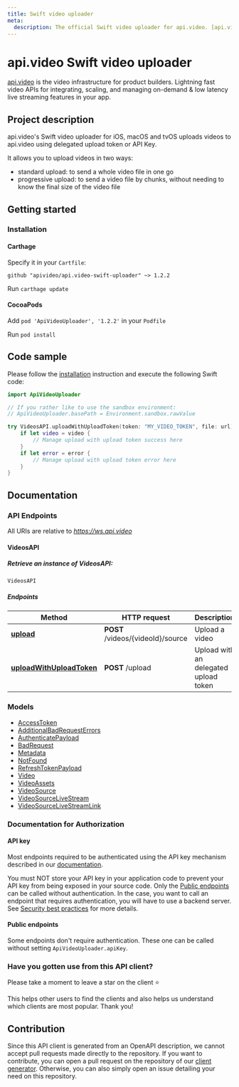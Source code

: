 ```yaml
---
title: Swift video uploader
meta: 
  description: The official Swift video uploader for api.video. [api.video](https://api.video/) is the video infrastructure for product builders. Lightning fast video APIs for integrating, scaling, and managing on-demand & low latency live streaming features in your app.
---
```

<!--
THIS FILE IS AUTOMATICALLY GENERATED. DO NOT EDIT!
 IF YOU NEED TO CHANGE THIS FILE,  CREATE A PR IN THE SOURCE REPOSITORY.
-->

# api.video Swift video uploader

[api.video](https://api.video/) is the video infrastructure for product builders. Lightning fast video APIs for integrating, scaling, and managing on-demand & low latency live streaming features in your app.

## Project description

api.video's Swift video uploader for iOS, macOS and tvOS uploads videos to api.video using delegated upload token or API Key.

It allows you to upload videos in two ways:
- standard upload: to send a whole video file in one go
- progressive upload: to send a video file by chunks, without needing to know the final size of the video file

## Getting started

### Installation

#### Carthage

Specify it in your `Cartfile`:

```
github "apivideo/api.video-swift-uploader" ~> 1.2.2
```

Run `carthage update`

#### CocoaPods

Add `pod 'ApiVideoUploader', '1.2.2'` in your `Podfile`

Run `pod install`

## Code sample

Please follow the [installation](#installation) instruction and execute the following Swift code:
```swift
import ApiVideoUploader

// If you rather like to use the sandbox environment:
// ApiVideoUploader.basePath = Environment.sandbox.rawValue

try VideosAPI.uploadWithUploadToken(token: "MY_VIDEO_TOKEN", file: url) { video, error in
    if let video = video {
        // Manage upload with upload token success here
    }
    if let error = error {
        // Manage upload with upload token error here
    }
}
```

## Documentation

### API Endpoints

All URIs are relative to *https://ws.api.video*


#### VideosAPI

##### Retrieve an instance of VideosAPI:

```swift
VideosAPI
```

##### Endpoints

Method | HTTP request | Description
------------- | ------------- | -------------
[**upload**](https://github.com/apivideo/api.video-swift-uploader/blob/main/docs/VideosAPI.md#upload) | **POST** /videos/{videoId}/source | Upload a video
[**uploadWithUploadToken**](https://github.com/apivideo/api.video-swift-uploader/blob/main/docs/VideosAPI.md#uploadWithUploadToken) | **POST** /upload | Upload with an delegated upload token



### Models

 - [AccessToken](https://github.com/apivideo/api.video-swift-uploader/blob/main/docs/AccessToken.md)
 - [AdditionalBadRequestErrors](https://github.com/apivideo/api.video-swift-uploader/blob/main/docs/AdditionalBadRequestErrors.md)
 - [AuthenticatePayload](https://github.com/apivideo/api.video-swift-uploader/blob/main/docs/AuthenticatePayload.md)
 - [BadRequest](https://github.com/apivideo/api.video-swift-uploader/blob/main/docs/BadRequest.md)
 - [Metadata](https://github.com/apivideo/api.video-swift-uploader/blob/main/docs/Metadata.md)
 - [NotFound](https://github.com/apivideo/api.video-swift-uploader/blob/main/docs/NotFound.md)
 - [RefreshTokenPayload](https://github.com/apivideo/api.video-swift-uploader/blob/main/docs/RefreshTokenPayload.md)
 - [Video](https://github.com/apivideo/api.video-swift-uploader/blob/main/docs/Video.md)
 - [VideoAssets](https://github.com/apivideo/api.video-swift-uploader/blob/main/docs/VideoAssets.md)
 - [VideoSource](https://github.com/apivideo/api.video-swift-uploader/blob/main/docs/VideoSource.md)
 - [VideoSourceLiveStream](https://github.com/apivideo/api.video-swift-uploader/blob/main/docs/VideoSourceLiveStream.md)
 - [VideoSourceLiveStreamLink](https://github.com/apivideo/api.video-swift-uploader/blob/main/docs/VideoSourceLiveStreamLink.md)


### Documentation for Authorization

#### API key

Most endpoints required to be authenticated using the API key mechanism described in our [documentation](https://docs.api.video/reference#authentication).

You must NOT store your API key in your application code to prevent your API key from being exposed in your source code.
Only the [Public endpoints](#public-endpoints) can be called without authentication.
In the case, you want to call an endpoint that requires authentication, you will have to use a backend server. See [Security best practices](https://docs.api.video/sdks/security) for more details.

#### Public endpoints

Some endpoints don't require authentication. These one can be called without setting `ApiVideoUploader.apiKey`.

### Have you gotten use from this API client?

Please take a moment to leave a star on the client ⭐

This helps other users to find the clients and also helps us understand which clients are most popular. Thank you!

## Contribution

Since this API client is generated from an OpenAPI description, we cannot accept pull requests made directly to the repository. If you want to contribute, you can open a pull request on the repository of our [client generator](https://github.com/apivideo/api-client-generator). Otherwise, you can also simply open an issue detailing your need on this repository.
